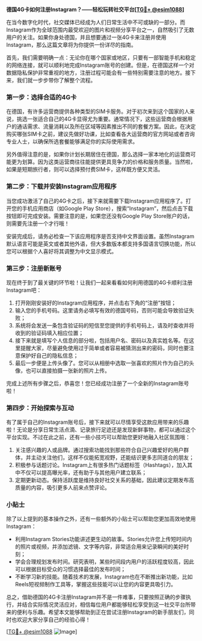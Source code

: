 **德国4G卡如何注册Instagram？——轻松玩转社交平台[[TG💪+ @esim1088](https://t.me/s/esim1088)]**

在当今数字化时代，社交媒体已经成为人们日常生活中不可或缺的一部分。而Instagram作为全球范围内最受欢迎的图片和视频分享平台之一，自然吸引了无数用户的关注。如果你身处德国，并且想要通过一张4G卡来注册并使用Instagram，那么这篇文章将为你提供一份详尽的指南。

首先，我们需要明确一点：无论你在哪个国家或地区，只要有一部智能手机和稳定的网络连接，就可以顺利地完成Instagram账号的创建。但是，在德国这样一个对数据隐私保护非常重视的地方，注册过程可能会有一些特别需要注意的地方。接下来，我们就一步步带你了解整个流程。

### 第一步：选择合适的4G卡

在德国，有许多运营商提供各种类型的SIM卡服务。对于初次来到这个国家的人来说，挑选一张适合自己的4G卡显得尤为重要。通常情况下，这些运营商会根据用户的通话需求、流量消耗以及所在区域等因素推出不同的套餐方案。因此，在决定购买哪张SIM卡之前，建议先做好功课，比如查看各大运营商的官方网站或者咨询专业人士，以确保所选套餐能够满足你的实际使用需求。

另外值得注意的是，如果你计划长期居住在德国，那么选择一家本地化的运营商可能更为划算。因为这类运营商往往能提供更具竞争力的价格和服务质量。当然啦，如果是短期旅行者，则可以选择预付费SIM卡，这样既方便又灵活。

### 第二步：下载并安装Instagram应用程序

当您成功激活了自己的4G卡之后，接下来就需要下载Instagram应用程序了。打开您的手机应用商店（如Google Play Store），搜索“Instagram”，然后点击下载按钮即可完成安装。需要注意的是，如果您还没有Google Play Store账户的话，则需要先注册一个才行哦！

安装完成后，请务必检查一下该应用程序是否支持中文界面设置。虽然Instagram默认语言可能是英文或者其他外语，但大多数版本都支持多国语言切换功能，所以您可以根据个人喜好将其调整为中文显示模式。

### 第三步：注册新账号

现在终于到了最关键的环节啦！让我们一起来看看如何利用德国的4G卡顺利注册Instagram吧：

1. 打开刚刚安装好的Instagram应用程序，并点击右下角的“注册”按钮；
2. 输入您的手机号码。这里请务必填写有效的德国号码，否则可能会导致验证失败；
3. 系统将会发送一条包含验证码的短信至您提供的手机号码上，请及时查收并将收到的验证码填入相应位置；
4. 接下来就是填写个人信息的部分啦，包括用户名、密码以及真实姓名等。在这里提醒大家，尽量避免使用过于简单或者容易被猜测出来的密码，同时也要注意保护好自己的隐私信息；
5. 最后一步便是上传头像了。您可以从相册中选取一张喜欢的照片作为自己的头像，也可以直接拍摄一张新的照片上传。

完成上述所有步骤之后，恭喜您！您已经成功注册了一个全新的Instagram账号啦！

### 第四步：开始探索与互动

有了属于自己的Instagram账号后，接下来就可以尽情享受这款应用带来的乐趣啦！无论是分享日常生活点滴、记录旅行足迹还是发现新鲜事物，都可以通过这个平台实现。不过在此之前，还有一些小技巧可以帮助您更好地融入社区氛围哦：

1. 关注感兴趣的人或品牌。通过搜索功能找到那些符合自己兴趣爱好的用户群体，并主动关注他们，这样不仅能拓宽视野，还能结识更多志同道合的朋友；
2. 积极参与话题讨论。Instagram上有很多热门话题标签（Hashtags），加入其中不仅可以提高曝光率，还有助于与其他用户建立联系；
3. 定期更新动态。保持活跃度是维持良好社交关系的基础，因此建议定期发布高质量的内容，吸引更多人前来点赞评论。

### 小贴士

除了以上提到的基本操作之外，还有一些额外的小贴士可以帮助您更加高效地使用Instagram：

- 利用Instagram Stories功能讲述更生动的故事。Stories允许您上传短时间内的照片或视频，并添加滤镜、文字等内容，非常适合用来记录瞬间的美好时刻；
- 学会合理规划发布时间。研究表明，某些时间段内用户的活跃程度较高，因此可以根据目标受众的习惯选择最佳的发布时间；
- 不断学习新的技能。随着技术的发展，Instagram也在不断推出新功能，比如Reels短视频制作工具等，掌握这些技能可以让您的内容更具吸引力。

总之，借助德国的4G卡注册Instagram并不是一件难事，只要按照正确的步骤执行，并结合实际情况灵活应对，相信每位用户都能够轻松享受到这一社交平台所带来的便利与乐趣。希望本文能够帮助到正在尝试注册Instagram的新手朋友们，同时也欢迎大家分享自己的经验心得！

[[TG💪+ @esim1088](https://t.me/s/esim1088) ![Image](https://i.postimg.cc/4NQfJmqS/Snipaste-2025-05-13-00-14-12.png)]
